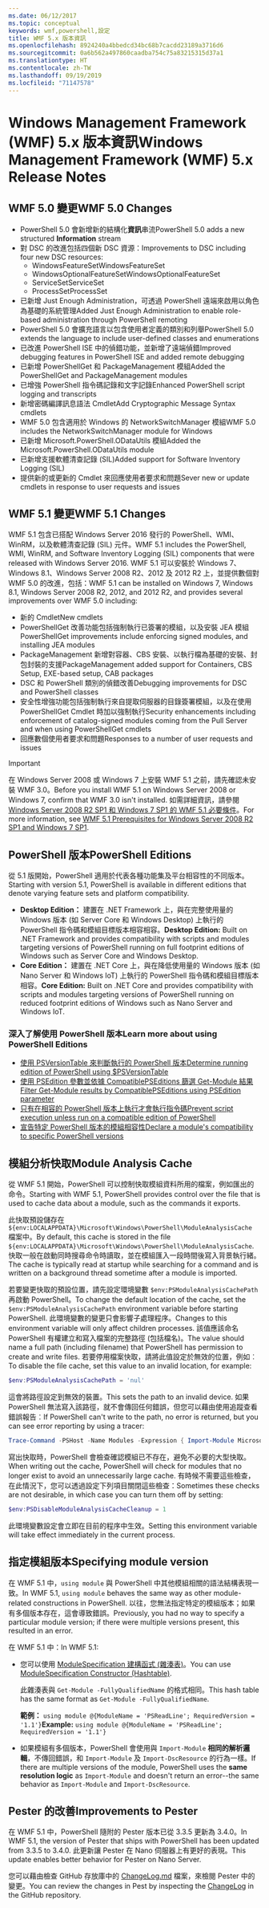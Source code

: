 ```yaml
---
ms.date: 06/12/2017
ms.topic: conceptual
keywords: wmf,powershell,設定
title: WMF 5.x 版本資訊
ms.openlocfilehash: 8924240a4bbedcd34bc68b7cacdd23189a3716d6
ms.sourcegitcommit: 0a6b562a497860caadba754c75a83215315d37a1
ms.translationtype: HT
ms.contentlocale: zh-TW
ms.lasthandoff: 09/19/2019
ms.locfileid: "71147578"
---
```

# <a name="windows-management-framework-wmf-5x-release-notes"></a><span data-ttu-id="dcbdd-103">Windows Management Framework (WMF) 5.x 版本資訊</span><span class="sxs-lookup"><span data-stu-id="dcbdd-103">Windows Management Framework (WMF) 5.x Release Notes</span></span>

## <a name="wmf-50-changes"></a><span data-ttu-id="dcbdd-104">WMF 5.0 變更</span><span class="sxs-lookup"><span data-stu-id="dcbdd-104">WMF 5.0 Changes</span></span>

- <span data-ttu-id="dcbdd-105">PowerShell 5.0 會新增新的結構化**資訊**串流</span><span class="sxs-lookup"><span data-stu-id="dcbdd-105">PowerShell 5.0 adds a new structured **Information** stream</span></span>
- <span data-ttu-id="dcbdd-106">對 DSC 的改進包括四個新 DSC 資源：</span><span class="sxs-lookup"><span data-stu-id="dcbdd-106">Improvements to DSC including four new DSC resources:</span></span>
  - <span data-ttu-id="dcbdd-107">WindowsFeatureSet</span><span class="sxs-lookup"><span data-stu-id="dcbdd-107">WindowsFeatureSet</span></span>
  - <span data-ttu-id="dcbdd-108">WindowsOptionalFeatureSet</span><span class="sxs-lookup"><span data-stu-id="dcbdd-108">WindowsOptionalFeatureSet</span></span>
  - <span data-ttu-id="dcbdd-109">ServiceSet</span><span class="sxs-lookup"><span data-stu-id="dcbdd-109">ServiceSet</span></span>
  - <span data-ttu-id="dcbdd-110">ProcessSet</span><span class="sxs-lookup"><span data-stu-id="dcbdd-110">ProcessSet</span></span>
- <span data-ttu-id="dcbdd-111">已新增 Just Enough Administration，可透過 PowerShell 遠端來啟用以角色為基礎的系統管理</span><span class="sxs-lookup"><span data-stu-id="dcbdd-111">Added Just Enough Administration to enable role-based administration through PowerShell remoting</span></span>
- <span data-ttu-id="dcbdd-112">PowerShell 5.0 會擴充語言以包含使用者定義的類別和列舉</span><span class="sxs-lookup"><span data-stu-id="dcbdd-112">PowerShell 5.0 extends the language to include user-defined classes and enumerations</span></span>
- <span data-ttu-id="dcbdd-113">已改進 PowerShell ISE 中的偵錯功能，並新增了遠端偵錯</span><span class="sxs-lookup"><span data-stu-id="dcbdd-113">Improved debugging features in PowerShell ISE and added remote debugging</span></span>
- <span data-ttu-id="dcbdd-114">已新增 PowerShellGet 和 PackageManagement 模組</span><span class="sxs-lookup"><span data-stu-id="dcbdd-114">Added the PowerShellGet and PackageManagement modules</span></span>
- <span data-ttu-id="dcbdd-115">已增強 PowerShell 指令碼記錄和文字記錄</span><span class="sxs-lookup"><span data-stu-id="dcbdd-115">Enhanced PowerShell script logging and transcripts</span></span>
- <span data-ttu-id="dcbdd-116">新增密碼編譯訊息語法 Cmdlet</span><span class="sxs-lookup"><span data-stu-id="dcbdd-116">Add Cryptographic Message Syntax cmdlets</span></span>
- <span data-ttu-id="dcbdd-117">WMF 5.0 包含適用於 Windows 的 NetworkSwitchManager 模組</span><span class="sxs-lookup"><span data-stu-id="dcbdd-117">WMF 5.0 includes the NetworkSwitchManager module for Windows</span></span>
- <span data-ttu-id="dcbdd-118">已新增 Microsoft.PowerShell.ODataUtils 模組</span><span class="sxs-lookup"><span data-stu-id="dcbdd-118">Added the Microsoft.PowerShell.ODataUtils module</span></span>
- <span data-ttu-id="dcbdd-119">已新增支援軟體清查記錄 (SIL)</span><span class="sxs-lookup"><span data-stu-id="dcbdd-119">Added support for Software Inventory Logging (SIL)</span></span>
- <span data-ttu-id="dcbdd-120">提供新的或更新的 Cmdlet 來回應使用者要求和問題</span><span class="sxs-lookup"><span data-stu-id="dcbdd-120">Sever new or update cmdlets in response to user requests and issues</span></span>

## <a name="wmf-51-changes"></a><span data-ttu-id="dcbdd-121">WMF 5.1 變更</span><span class="sxs-lookup"><span data-stu-id="dcbdd-121">WMF 5.1 Changes</span></span>

<span data-ttu-id="dcbdd-122">WMF 5.1 包含已搭配 Windows Server 2016 發行的 PowerShell、WMI、WinRM，以及軟體清查記錄 (SIL) 元件。</span><span class="sxs-lookup"><span data-stu-id="dcbdd-122">WMF 5.1 includes the PowerShell, WMI, WinRM, and Software Inventory Logging (SIL) components that were released with Windows Server 2016.</span></span> <span data-ttu-id="dcbdd-123">WMF 5.1 可以安裝於 Windows 7、Windows 8.1、Windows Server 2008 R2、2012 及 2012 R2 上，並提供數個對 WMF 5.0 的改進，包括：</span><span class="sxs-lookup"><span data-stu-id="dcbdd-123">WMF 5.1 can be installed on Windows 7, Windows 8.1, Windows Server 2008 R2, 2012, and 2012 R2, and provides several improvements over WMF 5.0 including:</span></span>

- <span data-ttu-id="dcbdd-124">新的 Cmdlet</span><span class="sxs-lookup"><span data-stu-id="dcbdd-124">New cmdlets</span></span>
- <span data-ttu-id="dcbdd-125">PowerShellGet 改善功能包括強制執行已簽署的模組，以及安裝 JEA 模組</span><span class="sxs-lookup"><span data-stu-id="dcbdd-125">PowerShellGet improvements include enforcing signed modules, and installing JEA modules</span></span>
- <span data-ttu-id="dcbdd-126">PackageManagement 新增對容器、CBS 安裝、以執行檔為基礎的安裝、封包封裝的支援</span><span class="sxs-lookup"><span data-stu-id="dcbdd-126">PackageManagement added support for Containers, CBS Setup, EXE-based setup, CAB packages</span></span>
- <span data-ttu-id="dcbdd-127">DSC 和 PowerShell 類別的偵錯改善</span><span class="sxs-lookup"><span data-stu-id="dcbdd-127">Debugging improvements for DSC and PowerShell classes</span></span>
- <span data-ttu-id="dcbdd-128">安全性增強功能包括強制執行來自提取伺服器的目錄簽署模組，以及在使用 PowerShellGet Cmdlet 時加以強制執行</span><span class="sxs-lookup"><span data-stu-id="dcbdd-128">Security enhancements including enforcement of catalog-signed modules coming from the Pull Server and when using PowerShellGet cmdlets</span></span>
- <span data-ttu-id="dcbdd-129">回應數個使用者要求和問題</span><span class="sxs-lookup"><span data-stu-id="dcbdd-129">Responses to a number of user requests and issues</span></span>

> [!IMPORTANT]
> <span data-ttu-id="dcbdd-130">在 Windows Server 2008 或 Windows 7 上安裝 WMF 5.1 之前，請先確認未安裝 WMF 3.0。</span><span class="sxs-lookup"><span data-stu-id="dcbdd-130">Before you install WMF 5.1 on Windows Server 2008 or Windows 7, confirm that WMF 3.0 isn't installed.</span></span> <span data-ttu-id="dcbdd-131">如需詳細資訊，請參閱 [Windows Server 2008 R2 SP1 和 Windows 7 SP1 的 WMF 5.1 必要條件](../setup/install-configure.md#wmf-51-prerequisites-for-windows-server-2008-r2-sp1-and-windows-7-sp1)。</span><span class="sxs-lookup"><span data-stu-id="dcbdd-131">For more information, see [WMF 5.1 Prerequisites for Windows Server 2008 R2 SP1 and Windows 7 SP1](../setup/install-configure.md#wmf-51-prerequisites-for-windows-server-2008-r2-sp1-and-windows-7-sp1).</span></span>

## <a name="powershell-editions"></a><span data-ttu-id="dcbdd-132">PowerShell 版本</span><span class="sxs-lookup"><span data-stu-id="dcbdd-132">PowerShell Editions</span></span>

<span data-ttu-id="dcbdd-133">從 5.1 版開始，PowerShell 適用於代表各種功能集及平台相容性的不同版本。</span><span class="sxs-lookup"><span data-stu-id="dcbdd-133">Starting with version 5.1, PowerShell is available in different editions that denote varying feature sets and platform compatibility.</span></span>

- <span data-ttu-id="dcbdd-134">**Desktop Edition：** 建置在 .NET Framework 上，與在完整使用量的 Windows 版本 (如 Server Core 和 Windows Desktop) 上執行的 PowerShell 指令碼和模組目標版本相容相容。</span><span class="sxs-lookup"><span data-stu-id="dcbdd-134">**Desktop Edition:** Built on .NET Framework and provides compatibility with scripts and modules targeting versions of PowerShell running on full footprint editions of Windows such as Server Core and Windows Desktop.</span></span>
- <span data-ttu-id="dcbdd-135">**Core Edition：** 建置在 .NET Core 上，與在降低使用量的 Windows 版本 (如 Nano Server 和 Windows IoT) 上執行的 PowerShell 指令碼和模組目標版本相容。</span><span class="sxs-lookup"><span data-stu-id="dcbdd-135">**Core Edition:** Built on .NET Core and provides compatibility with scripts and modules targeting versions of PowerShell running on reduced footprint editions of Windows such as Nano Server and Windows IoT.</span></span>

### <a name="learn-more-about-using-powershell-editions"></a><span data-ttu-id="dcbdd-136">深入了解使用 PowerShell 版本</span><span class="sxs-lookup"><span data-stu-id="dcbdd-136">Learn more about using PowerShell Editions</span></span>

- [<span data-ttu-id="dcbdd-137">使用 PSVersionTable 來判斷執行的 PowerShell 版本</span><span class="sxs-lookup"><span data-stu-id="dcbdd-137">Determine running edition of PowerShell using $PSVersionTable</span></span>](/powershell/module/microsoft.powershell.core/about/about_automatic_variables)
- [<span data-ttu-id="dcbdd-138">使用 PSEdition 參數並依據 CompatiblePSEditions 篩選 Get-Module 結果</span><span class="sxs-lookup"><span data-stu-id="dcbdd-138">Filter Get-Module results by CompatiblePSEditions using PSEdition parameter</span></span>](/powershell/module/microsoft.powershell.core/get-module)
- [<span data-ttu-id="dcbdd-139">只有在相容的 PowerShell 版本上執行才會執行指令碼</span><span class="sxs-lookup"><span data-stu-id="dcbdd-139">Prevent script execution unless run on a compatible edition of PowerShell</span></span>](/powershell/gallery/concepts/script-psedition-support)
- [<span data-ttu-id="dcbdd-140">宣告特定 PowerShell 版本的模組相容性</span><span class="sxs-lookup"><span data-stu-id="dcbdd-140">Declare a module's compatibility to specific PowerShell versions</span></span>](/powershell/gallery/concepts/module-psedition-support)

## <a name="module-analysis-cache"></a><span data-ttu-id="dcbdd-141">模組分析快取</span><span class="sxs-lookup"><span data-stu-id="dcbdd-141">Module Analysis Cache</span></span>

<span data-ttu-id="dcbdd-142">從 WMF 5.1 開始，PowerShell 可以控制快取模組資料所用的檔案，例如匯出的命令。</span><span class="sxs-lookup"><span data-stu-id="dcbdd-142">Starting with WMF 5.1, PowerShell provides control over the file that is used to cache data about a module, such as the commands it exports.</span></span>

<span data-ttu-id="dcbdd-143">此快取預設儲存在 `${env:LOCALAPPDATA}\Microsoft\Windows\PowerShell\ModuleAnalysisCache` 檔案中。</span><span class="sxs-lookup"><span data-stu-id="dcbdd-143">By default, this cache is stored in the file `${env:LOCALAPPDATA}\Microsoft\Windows\PowerShell\ModuleAnalysisCache`.</span></span> <span data-ttu-id="dcbdd-144">快取一般在啟動同時搜尋命令時讀取，並在模組匯入一段時間後寫入背景執行緒。</span><span class="sxs-lookup"><span data-stu-id="dcbdd-144">The cache is typically read at startup while searching for a command and is written on a background thread sometime after a module is imported.</span></span>

<span data-ttu-id="dcbdd-145">若要變更快取的預設位置，請先設定環境變數 `$env:PSModuleAnalysisCachePath` 再啟動 PowerShell。</span><span class="sxs-lookup"><span data-stu-id="dcbdd-145">To change the default location of the cache, set the `$env:PSModuleAnalysisCachePath` environment variable before starting PowerShell.</span></span> <span data-ttu-id="dcbdd-146">此環境變數的變更只會影響子處理程序。</span><span class="sxs-lookup"><span data-stu-id="dcbdd-146">Changes to this environment variable will only affect children processes.</span></span> <span data-ttu-id="dcbdd-147">該值應該命名 PowerShell 有權建立和寫入檔案的完整路徑 (包括檔名)。</span><span class="sxs-lookup"><span data-stu-id="dcbdd-147">The value should name a full path (including filename) that PowerShell has permission to create and write files.</span></span> <span data-ttu-id="dcbdd-148">若要停用檔案快取，請將此值設定於無效的位置，例如︰</span><span class="sxs-lookup"><span data-stu-id="dcbdd-148">To disable the file cache, set this value to an invalid location, for example:</span></span>

```powershell
$env:PSModuleAnalysisCachePath = 'nul'
```

<span data-ttu-id="dcbdd-149">這會將路徑設定到無效的裝置。</span><span class="sxs-lookup"><span data-stu-id="dcbdd-149">This sets the path to an invalid device.</span></span> <span data-ttu-id="dcbdd-150">如果 PowerShell 無法寫入該路徑，就不會傳回任何錯誤，但您可以藉由使用追蹤查看錯誤報告︰</span><span class="sxs-lookup"><span data-stu-id="dcbdd-150">If PowerShell can't write to the path, no error is returned, but you can see error reporting by using a tracer:</span></span>

```powershell
Trace-Command -PSHost -Name Modules -Expression { Import-Module Microsoft.PowerShell.Management -Force }
```

<span data-ttu-id="dcbdd-151">寫出快取時，PowerShell 會檢查確認模組已不存在，避免不必要的大型快取。</span><span class="sxs-lookup"><span data-stu-id="dcbdd-151">When writing out the cache, PowerShell will check for modules that no longer exist to avoid an unnecessarily large cache.</span></span> <span data-ttu-id="dcbdd-152">有時候不需要這些檢查，在此情況下，您可以透過設定下列項目關閉這些檢查：</span><span class="sxs-lookup"><span data-stu-id="dcbdd-152">Sometimes these checks are not desirable, in which case you can turn them off by setting:</span></span>

```powershell
$env:PSDisableModuleAnalysisCacheCleanup = 1
```

<span data-ttu-id="dcbdd-153">此環境變數設定會立即在目前的程序中生效。</span><span class="sxs-lookup"><span data-stu-id="dcbdd-153">Setting this environment variable will take effect immediately in the current process.</span></span>

## <a name="specifying-module-version"></a><span data-ttu-id="dcbdd-154">指定模組版本</span><span class="sxs-lookup"><span data-stu-id="dcbdd-154">Specifying module version</span></span>

<span data-ttu-id="dcbdd-155">在 WMF 5.1 中，`using module` 與 PowerShell 中其他模組相關的語法結構表現一致。</span><span class="sxs-lookup"><span data-stu-id="dcbdd-155">In WMF 5.1, `using module` behaves the same way as other module-related constructions in PowerShell.</span></span>
<span data-ttu-id="dcbdd-156">以往，您無法指定特定的模組版本；如果有多個版本存在，這會導致錯誤。</span><span class="sxs-lookup"><span data-stu-id="dcbdd-156">Previously, you had no way to specify a particular module version; if there were multiple versions present, this resulted in an error.</span></span>

<span data-ttu-id="dcbdd-157">在 WMF 5.1 中：</span><span class="sxs-lookup"><span data-stu-id="dcbdd-157">In WMF 5.1:</span></span>

- <span data-ttu-id="dcbdd-158">您可以使用 [ModuleSpecification 建構函式 (雜湊表)](/dotnet/api/microsoft.powershell.commands.modulespecification.-ctor?view=powershellsdk-1.1.0#Microsoft_PowerShell_Commands_ModuleSpecification__ctor_System_Collections_Hashtable_)。</span><span class="sxs-lookup"><span data-stu-id="dcbdd-158">You can use [ModuleSpecification Constructor (Hashtable)](/dotnet/api/microsoft.powershell.commands.modulespecification.-ctor?view=powershellsdk-1.1.0#Microsoft_PowerShell_Commands_ModuleSpecification__ctor_System_Collections_Hashtable_).</span></span>

  <span data-ttu-id="dcbdd-159">此雜湊表與 `Get-Module -FullyQualifiedName` 的格式相同。</span><span class="sxs-lookup"><span data-stu-id="dcbdd-159">This hash table has the same format as `Get-Module -FullyQualifiedName`.</span></span>

  <span data-ttu-id="dcbdd-160">**範例：** `using module @{ModuleName = 'PSReadLine'; RequiredVersion = '1.1'}`</span><span class="sxs-lookup"><span data-stu-id="dcbdd-160">**Example:** `using module @{ModuleName = 'PSReadLine'; RequiredVersion = '1.1'}`</span></span>

- <span data-ttu-id="dcbdd-161">如果模組有多個版本，PowerShell 會使用與 `Import-Module` **相同的解析邏輯**，不傳回錯誤，和 `Import-Module` 及 `Import-DscResource` 的行為一樣。</span><span class="sxs-lookup"><span data-stu-id="dcbdd-161">If there are multiple versions of the module, PowerShell uses the **same resolution logic** as `Import-Module` and doesn't return an error--the same behavior as `Import-Module` and `Import-DscResource`.</span></span>

## <a name="improvements-to-pester"></a><span data-ttu-id="dcbdd-162">Pester 的改善</span><span class="sxs-lookup"><span data-stu-id="dcbdd-162">Improvements to Pester</span></span>

<span data-ttu-id="dcbdd-163">在 WMF 5.1 中，PowerShell 隨附的 Pester 版本已從 3.3.5 更新為 3.4.0。</span><span class="sxs-lookup"><span data-stu-id="dcbdd-163">In WMF 5.1, the version of Pester that ships with PowerShell has been updated from 3.3.5 to 3.4.0.</span></span>
<span data-ttu-id="dcbdd-164">此更新讓 Pester 在 Nano 伺服器上有更好的表現。</span><span class="sxs-lookup"><span data-stu-id="dcbdd-164">This update enables better behavior for Pester on Nano Server.</span></span>

<span data-ttu-id="dcbdd-165">您可以藉由檢查 GitHub 存放庫中的 [ChangeLog.md](https://github.com/pester/Pester/blob/master/CHANGELOG.md) 檔案，來檢閱 Pester 中的變更。</span><span class="sxs-lookup"><span data-stu-id="dcbdd-165">You can review the changes in Pest by inspecting the [ChangeLog](https://github.com/pester/Pester/blob/master/CHANGELOG.md) in the GitHub repository.</span></span>
